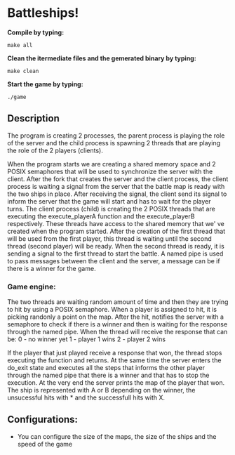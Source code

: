 # Battleships!

**Compile by typing:**

`make all`

**Clean the itermediate files and the gemerated binary by typing:**

`make clean`

**Start the game by typing:**

`./game`

## Description

The program is creating 2 processes, the parent process is playing the role of the server and the child process is spawning 2 threads that are playing the role of the 2 players (clients).

When the program starts we are creating a shared memory space and 2 POSIX semaphores that will be used to synchronize the server with the client. After the fork that creates the server and the client process, the client process is waiting a signal from the server that the battle map is ready with the two ships in place. After receiving the signal, the client send its signal to inform the server that the game will start and has to wait for the player turns. The client process (child) is creating the 2 POSIX threads that are executing the execute_playerA function and the execute_playerB respectively. These threads have access to the shared memory that we' ve created when the program started. After the creation of the first thread that will be used from the first player, this thread is waiting until the second thread (second player) will be ready. When the second thread is ready, it is sending a signal to the first thread to start the battle. A named pipe is used to pass messages between the client and the server, a message can be if there is a winner for the game.

### Game engine:
The two threads are waiting random amount of time and then they are trying to hit by using a POSIX semaphore. When a player is assigned to hit, it is picking randonly a point on the map. After the hit, notifies the server with a semaphore to check if there is a winner and then is waiting for the response through the named pipe. When the thread will receive the response that can be:
0 - no winner yet
1 - player 1 wins
2 - player 2 wins

If the player that just played receive a response that won, the thread stops executing the function and returns. At the same time the server enters the do_exit state and executes all the steps that informs the other player through the named pipe that there is a winner and that has to stop the execution. At the very end the server prints the map of the player that won. The ship is represented with A or B depending on the winner, the unsucessful hits with * and the successfull hits with X.

## Configurations:
- You can configure the size of the maps, the size of the ships and the speed of the game